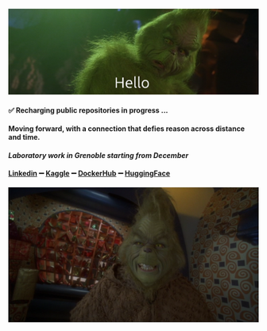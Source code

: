 ![](grinch_68.png)

#### ✅ Recharging public repositories in progress ...

#### Moving forward, with a connection that defies reason across distance and time.
#### *Laboratory work in Grenoble starting from December*

#### [Linkedin](https://www.linkedin.com/in/yanncauchepin) ➖ [Kaggle](https://www.kaggle.com/yanncauchepin) ➖ [DockerHub](https://hub.docker.com/repositories/yanncauchepin) ➖ [HuggingFace](https://huggingface.co/yanncauchepin)

![](grinch_25.png)
